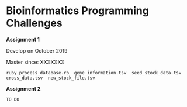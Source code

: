 Bioinformatics Programming Challenges
=====
**Assignment 1**

Develop on October 2019

Master since: XXXXXXX
```
ruby process_database.rb  gene_information.tsv  seed_stock_data.tsv  cross_data.tsv  new_stock_file.tsv
```


**Assignment 2**
```
TO DO
```